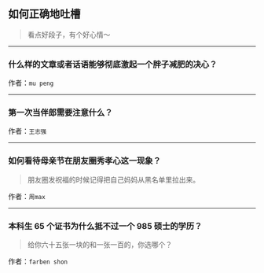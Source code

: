 ## 如何正确地吐槽

> 看点好段子，有个好心情～


 
---

### 什么样的文章或者话语能够彻底激起一个胖子减肥的决心？

> 


作者：`mu peng`

---

### 第一次当伴郎需要注意什么？

> 


作者：`王志强`

---

### 如何看待母亲节在朋友圈秀孝心这一现象？

> 朋友圈发祝福的时候记得把自己妈妈从黑名单里拉出来。


作者：`周max`

---

### 本科生 65 个证书为什么抵不过一个 985 硕士的学历？

> 给你六十五张一块的和一张一百的，你选哪个？


作者：`farben shon`